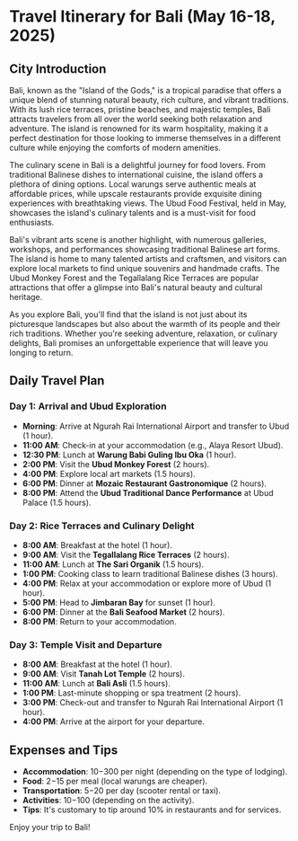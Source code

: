 # Travel Itinerary for Bali (May 16-18, 2025)

## City Introduction
Bali, known as the "Island of the Gods," is a tropical paradise that offers a unique blend of stunning natural beauty, rich culture, and vibrant traditions. With its lush rice terraces, pristine beaches, and majestic temples, Bali attracts travelers from all over the world seeking both relaxation and adventure. The island is renowned for its warm hospitality, making it a perfect destination for those looking to immerse themselves in a different culture while enjoying the comforts of modern amenities.

The culinary scene in Bali is a delightful journey for food lovers. From traditional Balinese dishes to international cuisine, the island offers a plethora of dining options. Local warungs serve authentic meals at affordable prices, while upscale restaurants provide exquisite dining experiences with breathtaking views. The Ubud Food Festival, held in May, showcases the island's culinary talents and is a must-visit for food enthusiasts.

Bali's vibrant arts scene is another highlight, with numerous galleries, workshops, and performances showcasing traditional Balinese art forms. The island is home to many talented artists and craftsmen, and visitors can explore local markets to find unique souvenirs and handmade crafts. The Ubud Monkey Forest and the Tegallalang Rice Terraces are popular attractions that offer a glimpse into Bali's natural beauty and cultural heritage.

As you explore Bali, you'll find that the island is not just about its picturesque landscapes but also about the warmth of its people and their rich traditions. Whether you're seeking adventure, relaxation, or culinary delights, Bali promises an unforgettable experience that will leave you longing to return.

## Daily Travel Plan

### Day 1: Arrival and Ubud Exploration
- **Morning**: Arrive at Ngurah Rai International Airport and transfer to Ubud (1 hour).
- **11:00 AM**: Check-in at your accommodation (e.g., Alaya Resort Ubud).
- **12:30 PM**: Lunch at **Warung Babi Guling Ibu Oka** (1 hour).
- **2:00 PM**: Visit the **Ubud Monkey Forest** (2 hours).
- **4:00 PM**: Explore local art markets (1.5 hours).
- **6:00 PM**: Dinner at **Mozaic Restaurant Gastronomique** (2 hours).
- **8:00 PM**: Attend the **Ubud Traditional Dance Performance** at Ubud Palace (1.5 hours).

### Day 2: Rice Terraces and Culinary Delight
- **8:00 AM**: Breakfast at the hotel (1 hour).
- **9:00 AM**: Visit the **Tegallalang Rice Terraces** (2 hours).
- **11:00 AM**: Lunch at **The Sari Organik** (1.5 hours).
- **1:00 PM**: Cooking class to learn traditional Balinese dishes (3 hours).
- **4:00 PM**: Relax at your accommodation or explore more of Ubud (1 hour).
- **5:00 PM**: Head to **Jimbaran Bay** for sunset (1 hour).
- **6:00 PM**: Dinner at the **Bali Seafood Market** (2 hours).
- **8:00 PM**: Return to your accommodation.

### Day 3: Temple Visit and Departure
- **8:00 AM**: Breakfast at the hotel (1 hour).
- **9:00 AM**: Visit **Tanah Lot Temple** (2 hours).
- **11:00 AM**: Lunch at **Bali Asli** (1.5 hours).
- **1:00 PM**: Last-minute shopping or spa treatment (2 hours).
- **3:00 PM**: Check-out and transfer to Ngurah Rai International Airport (1 hour).
- **4:00 PM**: Arrive at the airport for your departure.

## Expenses and Tips
- **Accommodation**: $10-$300 per night (depending on the type of lodging).
- **Food**: $2-$15 per meal (local warungs are cheaper).
- **Transportation**: $5-$20 per day (scooter rental or taxi).
- **Activities**: $10-$100 (depending on the activity).
- **Tips**: It's customary to tip around 10% in restaurants and for services.

Enjoy your trip to Bali!